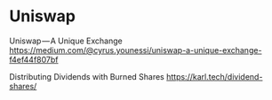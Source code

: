 <!-- TITLE: Uniswap -->
<!-- SUBTITLE: A quick summary of Uniswap -->

# Uniswap

Uniswap — A Unique Exchange
https://medium.com/@cyrus.younessi/uniswap-a-unique-exchange-f4ef44f807bf

Distributing Dividends with Burned Shares
https://karl.tech/dividend-shares/



